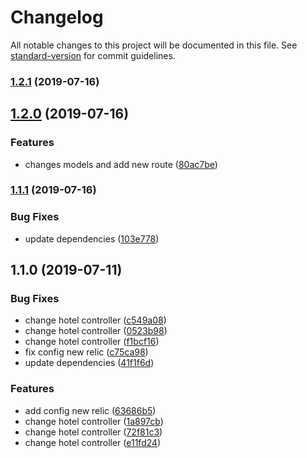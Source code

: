 # Changelog

All notable changes to this project will be documented in this file. See [standard-version](https://github.com/conventional-changelog/standard-version) for commit guidelines.

### [1.2.1](https://github.com/Beor18/alm-api-backend/compare/v1.2.0...v1.2.1) (2019-07-16)



## [1.2.0](https://github.com/Beor18/alm-api-backend/compare/v1.1.1...v1.2.0) (2019-07-16)


### Features

* changes models and add new route ([80ac7be](https://github.com/Beor18/alm-api-backend/commit/80ac7be))



### [1.1.1](https://github.com/Beor18/alm-api-backend/compare/v1.1.0...v1.1.1) (2019-07-16)


### Bug Fixes

* update dependencies ([103e778](https://github.com/Beor18/alm-api-backend/commit/103e778))



## 1.1.0 (2019-07-11)


### Bug Fixes

* change hotel controller ([c549a08](https://github.com/Beor18/alm-api-backend/commit/c549a08))
* change hotel controller ([0523b98](https://github.com/Beor18/alm-api-backend/commit/0523b98))
* change hotel controller ([f1bcf16](https://github.com/Beor18/alm-api-backend/commit/f1bcf16))
* fix config new relic ([c75ca98](https://github.com/Beor18/alm-api-backend/commit/c75ca98))
* update dependencies ([41f1f6d](https://github.com/Beor18/alm-api-backend/commit/41f1f6d))


### Features

* add config new relic ([63686b5](https://github.com/Beor18/alm-api-backend/commit/63686b5))
* change hotel controller ([1a897cb](https://github.com/Beor18/alm-api-backend/commit/1a897cb))
* change hotel controller ([72f81c3](https://github.com/Beor18/alm-api-backend/commit/72f81c3))
* change hotel controller ([e11fd24](https://github.com/Beor18/alm-api-backend/commit/e11fd24))
